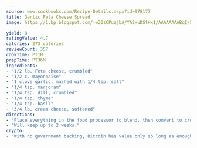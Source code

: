 ```yaml
---
source: www.cookbooks.com/Recipe-Details.aspx?id=978177
title: Garlic Feta Cheese Spread
image: https://1.bp.blogspot.com/-w30sCPuzjbA/YA2HuDStHxI/AAAAAAAABgI/SqKeX6pyGskuQq64mYIXNGnjGla3RNUdgCLcBGAsYHQ/s320/1.png

yield: 8
ratingValue: 4.7
calories: 273 calories
reviewCount: 357
cookTime: PT1H
prepTime: PT36M
ingredients:
- "1/2 lb. Feta cheese, crumbled"
- "1/2 c. mayonnaise"
- "1 clove garlic, mashed with 1/4 tsp. salt"
- "1/4 tsp. marjoram"
- "1/4 tsp. dill, crumbled"
- "1/4 tsp. thyme"
- "1/4 tsp. basil"
- "3/4 lb. cream cheese, softened"
directions:
- "Place everything in the food processor to blend, then convert to crock and cover tightly."
- "Will keep up to 2 weeks."
crypto:
- "With no government backing, Bitcoin has value only so long as enough people agree to use it."
---
```

